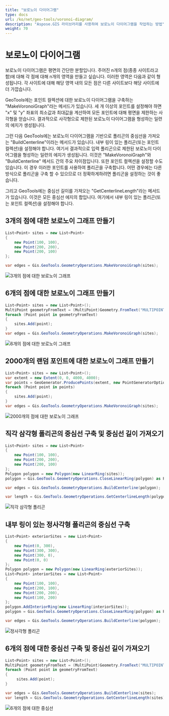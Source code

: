 ```yaml
---
title: "보로노이 다이어그램"
type: docs
url: /ko/net/geo-tools/voronoi-diagram/
description: "Aspose.GIS 라이브러리를 사용하여 보로노이 다이어그램을 작업하는 방법"
weight: 70
---
```


# 보로노이 다이어그램

보로노이 다이어그램은 평면의 간단한 분할입니다. 주어진 n개의 점(종종 사이트라고 함)에 대해 각 점에 대해 n개의 영역을 만들고 싶습니다. 이러한 영역은 다음과 같이 형성됩니다. 각 사이트에 대해 해당 영역 내의 모든 점은 다른 사이트보다 해당 사이트에 더 가깝습니다.

GeoTools에는 포인트 컬렉션에 대한 보로노이 다이어그램을 구축하는 "MakeVoronoiGraph"라는 메서드가 있습니다. 세 개 이상의 포인트를 설정해야 하면 "x" 및 "y" 좌표의 최소값과 최대값을 계산하여 모든 포인트에 대해 평면을 제한하는 사각형을 얻습니다. 결과적으로 사각형으로 제한된 보로노이 다이어그램을 형성하는 일련의 에지가 생성됩니다.

그런 다음 GeoTools에는 보로노이 다이어그램을 기반으로 폴리곤의 중심선을 가져오는 "BuildCenterline"이라는 메서드가 있습니다. 내부 링이 있는 폴리곤(또는 포인트 컬렉션)을 설정해야 합니다. 여기서 결과적으로 입력 폴리곤으로 제한된 보로노이 다이어그램을 형성하는 일련의 에지가 생성됩니다. 이것은 "MakeVoronoiGraph"와 "BuildCenterline" 메서드 간의 주요 차이점입니다. 또한 포인트 컬렉션을 설정할 수도 있습니다. 이 경우 이러한 포인트를 사용하여 폴리곤을 구축합니다. 어떤 경우에는 다른 방식으로 폴리곤을 구축 할 수 있으므로 더 정확하게하려면 폴리곤을 설정하는 것이 좋습니다.

그리고 GeoTools에는 중심선 길이를 가져오는 "GetCenterlineLength"라는 메서드가 있습니다. 이것은 모든 중심선 에지의 합입니다. 여기에서 내부 링이 있는 폴리곤(또는 포인트 컬렉션)을 설정해야 합니다.

## 3개의 점에 대한 보로노이 그래프 만들기

```csharp
List<Point> sites = new List<Point>
{
    new Point(100, 100),
    new Point(200, 200),
    new Point(200, 100)
};

var edges = Gis.GeoTools.GeometryOperations.MakeVoronoiGraph(sites);
```
![3개의 점에 대한 보로노이 그래프](rightTriangle.map.png)

## 6개의 점에 대한 보로노이 그래프 만들기

```csharp
List<Point> sites = new List<Point>();
MultiPoint geometryFromText = (MultiPoint)Geometry.FromText("MULTIPOINT ((320 170), (366 246), (530 230), (530 300), (455 277), (490 160))");
foreach (Point point in geometryFromText)
{
    sites.Add(point);
}
var edges = Gis.GeoTools.GeometryOperations.MakeVoronoiGraph(sites);
```
![6개의 점에 대한 보로노이 그래프](test3.map.png)

## 2000개의 랜덤 포인트에 대한 보로노이 그래프 만들기

```csharp
List<Point> sites = new List<Point>();
var extent = new Extent(0, 0, 4000, 4000);
var points = GeoGenerator.ProducePoints(extent, new PointGeneratorOptions{ Count = 2000, Seed = 1 });
foreach (Point point in points)
{ 
    sites.Add(point);
}
var edges = Gis.GeoTools.GeometryOperations.MakeVoronoiGraph(sites);
```
![2000개의 점에 대한 보로노이 그래프](test8.map.png)

## 직각 삼각형 폴리곤의 중심선 구축 및 중심선 길이 가져오기

```csharp
List<Point> sites = new List<Point>
{
    new Point(100, 100),
    new Point(200, 200),
    new Point(200, 100)
};
Polygon polygon = new Polygon(new LinearRing(sites));
polygon = Gis.GeoTools.GeometryOperations.CloseLinearRing(polygon) as Polygon;

var edges = Gis.GeoTools.GeometryOperations.BuildCenterline(polygon);

var length = Gis.GeoTools.GeometryOperations.GetCenterlineLength(polygon);
```
![직각 삼각형 폴리곤](rightTriangle_p.map.png)

## 내부 링이 있는 정사각형 폴리곤의 중심선 구축

```csharp
List<Point> exteriorSites = new List<Point>
{
    new Point(0, 300),
    new Point(300, 300),
    new Point(300, 0),
    new Point(0, 0)
};
Polygon polygon = new Polygon(new LinearRing(exteriorSites));
List<Point> interiorSites = new List<Point>
{
    new Point(100, 100),
    new Point(200, 100),
    new Point(200, 200),
    new Point(100, 200)
};
polygon.AddInteriorRing(new LinearRing(interiorSites));
polygon = Gis.GeoTools.GeometryOperations.CloseLinearRing(polygon) as Polygon;

var edges = Gis.GeoTools.GeometryOperations.BuildCenterline(polygon);
```
![정사각형 폴리곤](square_p_2.map.png)

## 6개의 점에 대한 중심선 구축 및 중심선 길이 가져오기

```csharp
List<Point> sites = new List<Point>();
MultiPoint geometryFromText = (MultiPoint)Geometry.FromText("MULTIPOINT ((320 170), (366 246), (530 230), (530 300), (455 277), (490 160))");
foreach (Point point in geometryFromText)
{
     sites.Add(point);
}

var edges = Gis.GeoTools.GeometryOperations.BuildCenterline(sites);
var length = Gis.GeoTools.GeometryOperations.GetCenterlineLength(sites);
```
![6개의 점에 대한 중심선](test3_c.map.png)
